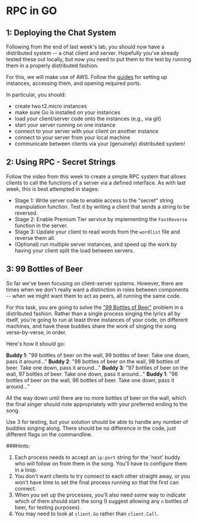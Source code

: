 # RPC in GO

## 1: Deploying the Chat System

Following from the end of last week's lab, you should now have a distributed
system -- a chat client and server. Hopefully you've already tested these out 
locally, but now you need to put them to the test by running them in a properly
distributed fashion.

For this, we will make use of AWS. Follow the
[guides](https://github.com/UoB-CSA/setup-guides/aws) for setting
up instances, accessing them, and opening required ports.

In particular, you should:

+ create two t2.micro instances
+ make sure Go is installed on your instances
+ load your client/server code onto the instances (e.g., via git)
+ start your server running on one instance
+ connect to your server with your client on another instance
+ connect to your server from your local machine
+ communicate between clients via your (genuinely) distributed system!


## 2: Using RPC - Secret Strings

Follow the video from this week to create a simple RPC system that allows
clients to call the functions of a server via a defined interface. As with last
week, this is best attempted in stages:

+ Stage 1: Write server code to enable access to the "secret" string
manipulation function. Test it by writing a client that sends a string to be
reversed.
+ Stage 2: Enable Premium Tier service by implementing the `FastReverse`
function in the server.
+ Stage 3: Update your client to read words from the `wordlist` file and reverse them all.
+ (Optional) run multiple server instances, and speed up the work by
having your client split the load between servers.

## 3: 99 Bottles of Beer

So far we've been focusing on client-server systems. However, there are times
when we don't really want a distinction in roles between components -- when we
might want them to act as peers, all running the same code.

For this task, you are going to solve the ["99 Bottles of
Beer"](https://en.wikipedia.org/wiki/99_Bottles_of_Beer) problem in a
distributed fashion. Rather than a single process singing the lyrics all by itself,
you're going to run at least three instances of your code, on different
machines, and have these buddies share the work of singing the song
verse-by-verse, in order. 

Here's how it should go:

**Buddy 1**: "99 bottles of beer on the wall, 99 bottles of beer. Take one down, pass it around..."
**Buddy 2**: "98 bottles of beer on the wall, 98 bottles of beer. Take one down, pass it around..."
**Buddy 3**: "97 bottles of beer on the wall, 97 bottles of beer. Take one down, pass it around..."
**Buddy 1**: "96 bottles of beer on the wall, 96 bottles of beer. Take one down, pass it around..."

All the way down until there are no more bottles of beer on the wall, which the
final singer should note appropriately with your preferred ending to the song.

Use 3 for testing, but your solution should be able to handle any number of
buddies singing along. There should be no difference in the code, just different
flags on the commandline.

###Hints: 

1. Each process needs to accept an `ip:port` string for the 'next' buddy who will
follow on from them in the song. You'll have to configure them in a loop. 
2. You don't want clients to try connect to each other straight away, or you
won't have time to set the final process running so that the first can connect.
3. When you set up the processes, you'll also need some way to indicate which of them 
should start the song (I suggest allowing any `n` bottles of beer, for testing purposes). 
4. You may need to look at `client.Go` rather than `client.Call`. 
